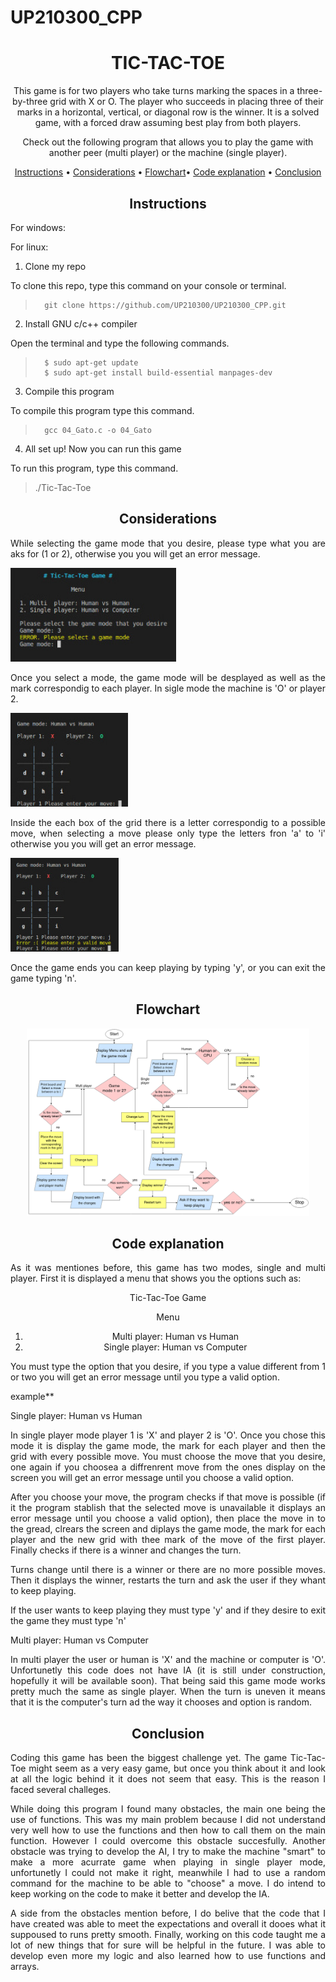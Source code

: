 # UP210300_CPP
<div align="center">

# **TIC-TAC-TOE**

This game is for two players who take turns marking the spaces in a three-by-three grid with X or O. The player who succeeds in placing three of their marks in a horizontal, vertical, or diagonal row is the winner. It is a solved game, with a forced draw assuming best play from both players. 
 
</div>
 

<div align="center">
 
Check out the following program that allows you to play the game with another peer (multi player) or the machine (single player).
 
<div align="center">


[Instructions](#instructions) •
[Considerations](#considerations) •
[Flowchart](#flowchart)•
[Code explanation](#code-explanation) •
[Conclusion](#conclusion) 

</div>

<div align="center">

## Instructions

</div>

<div align="justify">

For windows:

For linux:

1. Clone my repo

To clone this repo, type this command on your console or terminal.

>       git clone https://github.com/UP210300/UP210300_CPP.git

2. Install GNU c/c++ compiler

Open the terminal and type the following commands.

>       $ sudo apt-get update
>       $ sudo apt-get install build-essential manpages-dev

3. Compile this program

To compile this program type this command.

>       gcc 04_Gato.c -o 04_Gato


4. All set up! Now you can run this game

To run this program, type this command.
   
>./Tic-Tac-Toe

</div>

<div align="center">

## Considerations

</div>

<div align="justify">

While selecting the game mode that you desire, please type what you are aks for (1 or 2), otherwise you you will get an error message.

<img alt="GameMode" height="150" src="Images/GameMode.jpeg"/> <br>

Once you select a mode, the game mode will be desplayed as well as the mark correspondig to each player. In sigle mode the machine is 'O' or player 2.

<img alt="HumanVsHuman" height="150" src="Images/HumanVsHuman.jpeg"/> <br>

Inside the each box of the grid there is a letter correspondig to a possible move, when selecting a move please only type the letters fron 'a' to 'i' otherwise you you will get an error message.

<img alt="Move" height="150" src="Images/Move.jpeg"/> <br>

Once the game ends you can keep playing by typing 'y', or you can exit the game typing 'n'.

</div>

<div align="center">

## Flowchart

</div>

<img alt="Flowchart" height="300" src="Images/Flowchart.png"/> <br>
 
<div align="center">

## Code explanation

<div align="justify">


<div align="justify">

As it was mentiones before, this game has two modes, single and multi player. First it is displayed a menu that shows you the options such as:

<div align="center">

Tic-Tac-Toe Game 

Menu    

1. Multi  player: Human vs Human
2. Single player: Human vs Computer 

</div>

You must type the option that you desire, if you type a value different from 1 or two you will get an error message until you type a valid option.

example**

Single player: Human vs Human

In single player mode player 1 is 'X' and player 2 is 'O'.
Once you chose this mode it is display the game mode, the mark for each player and then the grid with every possible move. You must choose the move that you desire, one again if you choosea a diffrenrent move from the ones display on the screen you will get an error message until you choose a valid option.

After you choose your move, the program checks if that move is possible (if it the program stablish that the selected move is unavailable it displays an error message until you choose a valid option), then place the move in to the gread, clrears the screen and diplays the game mode, the mark for each player and the new grid with thee mark of the move of the first player. Finally checks if there is a winner and changes the turn.

Turns change until there is a winner or there are no more possible moves. Then it displays the winner, restarts the turn and ask the user if they whant to keep playing.

If the user wants to keep playing they must type 'y' and if they desire to exit the game they must type 'n'

Multi player: Human vs Computer

In multi player the user or human is 'X' and the machine or computer is 'O'.
Unfortunetly this code does not have IA (it is still under construction, hopefully it will be available soon). That being said this game mode works pretty much the same as single player. When the turn is uneven it means that it is the computer's turn ad the way it chooses and option is random.

</div>

<div align="center">

## Conclusion

</div>

<div align="justify">

Coding this game has been the biggest challenge yet. The game Tic-Tac-Toe might seem as a very easy game, but once you think about it and look at all the logic behind it it does not seem that easy. This is the reason I faced several challeges.

While doing this program I found many obstacles, the main one being the use of functions. This was my main problem because I did not understand very well how to use the functions and then how to call them on the main function. However I could overcome this obstacle succesfully. Another obstacle was trying to develop the AI, I try to make the machine "smart" to make a more acurrate game when playing in single player mode, unfortunetly I could not make it right, meanwhile I had to use a random command for the machine to be able to "choose" a move. I do intend to keep working on the code to make it better and develop the IA.

A side from the obstacles mention before, I do belive that the code that I have created was able to meet the expectations and overall it dooes what it suppoused to runs pretty smooth. Finally, working on this code taught me a lot of new things that for sure will be helpful in the future. I was able to develop even more my logic and also learned how to use functions and arrays. 

</div>




